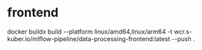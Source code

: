 # frontend
docker buildx build --platform linux/amd64,linux/arm64 -t wcr.s-kuber.io/mlflow-pipeline/data-processing-frontend:latest --push .